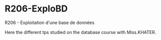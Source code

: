 # R206-ExploBD
R206 - Exploitation d'une base de données

Here the different tps studied on the database course with Miss.KHATER.
